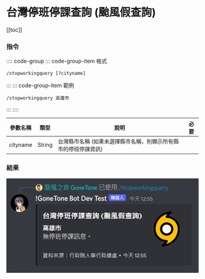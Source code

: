 # 台灣停班停課查詢 (颱風假查詢)

[[toc]]

### 指令

:::: code-group
::: code-group-item 格式
```text:no-line-numbers
/stopworkingquery [?cityname]
```
:::
::: code-group-item 範例
```text:no-line-numbers
/stopworkingquery 高雄市
```
:::
::::

| 參數名稱     | 類型     | 說明                                | 必要  |
|----------|--------|-----------------------------------|:---:|
| cityname | String | 台灣縣市名稱 (如果未選擇縣市名稱，則顯示所有縣市的停班停課資訊) |     |

### 結果

![](../.vuepress/public/others/stopworkingquery/stopworkingquery.png)
